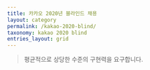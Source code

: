 ```yaml
---
title: 카카오 2020년 블라인드 채용
layout: category
permalink: /kakao-2020-blind/
taxonomy: kakao 2020 blind
entries_layout: grid
---
```


>평균적으로 상당한 수준의 구현력을 요구합니다.

